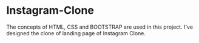 # Instagram-Clone
 The concepts of HTML, CSS and BOOTSTRAP are used in this project. I've designed the clone of landing page of Instagram Clone.
